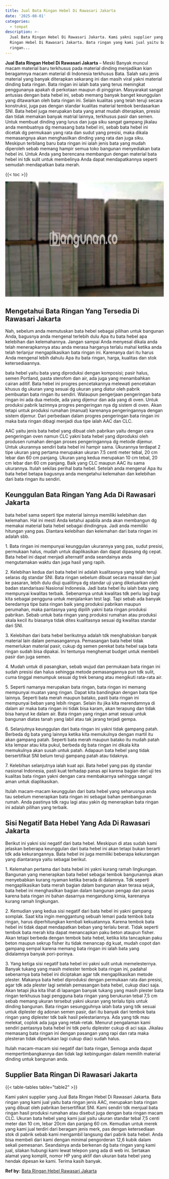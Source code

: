 ```yaml
---
title: Jual Bata Ringan Hebel Di Rawasari Jakarta
date: '2025-08-01'
categories:
  - tempat
description: >-
  Jual Bata Ringan Hebel Di Rawasari Jakarta. Kami yakni supplier yang Jual Bata
  Ringan Hebel Di Rawasari Jakarta. Bata ringan yang kami jual yaitu bata
  ringan...
---
```


**Jual Bata Ringan Hebel Di Rawasari Jakarta** – Meski Banyak muncul macam material baru terkhusus pada material dinding menjadikan kian beragamnya macam material di Indonesia terkhusus Bata. Salah satu jenis material yang banyak diterapkan sekarang ini dan masih viral yakni material dinding bata ringan. Bata ringan ini ialah bata yang terus meningkat penggunanya apakah di perkotaan maupun di pinggiran. Masyarakat sangat antusias dengan bata hebel ini, sebab memang banyak banget keunggulan yang ditawarkan oleh bata ringan ini. Selain kualitas yang telah teruji secara konstruksi, juga pas dengan standar kualitas material tembok berdasarkan SNI. Bata hebel juga merupakan bata yang amat mudah diterapkan, presisi dan tidak memakan banyak matrial lainnya, terkhusus pasir dan semen. Untuk membuat dinding yang lurus dan juga siku sangat gampang jikalau anda membuatnya dg memasang bata hebel ini, sebab bata hebel ini dicetak dg permukaan yang rata dan sudut yang presisi, maka dikala memasangnya akan menghasilkan dinding yang rata dan juga siku. Meskipun terbilang baru bata ringan ini ialah jenis bata yang mudah diperoleh sebab memang hampir semua toko bangunan menyediakan bata hebel ini. Untuk Anda yang berencana membangun dengan material bata hebel ini tdk sulit untuk membelinya Anda dapat mendapatkannya seperti semudah mendapatkan bata merah.

{{< toc >}}

![Jual Bata Ringan Hebel Di Rawasari Jakarta](/images/jual-hebel-murah-21.png)

## Mengetahui Bata Ringan Yang Tersedia Di Rawasari Jakarta

Nah, sebelum anda memutuskan bata hebel sebagai pilihan untuk bangunan Anda, bagusnya anda mengenal terlebih dulu Apa itu bata hebel apa kelebihan dan kelemahannya. Jangan sampai Anda menyesal dikala anda telah menerapkannya atau anda merasa harganya terlalu mahal ketika anda telah terlanjur mengaplikasikan bata ringan ini. Karenanya dari itu harus Anda mengenal lebih dahulu Apa itu bata ringan, harga, kualitas dan stok ketersediaannya.

bata hebel yaitu bata yang diproduksi dengan komposisi; pasir halus, semen Portland, pasta sterofom dan air, ada juga yang menambahkan cairan aditif. Bata hebel ini progres pencetakannya melewati pencetakan khusus dg ukuran yang sesuai dg ukuran yang diatur oleh pabrik pembuatan bata ringan itu sendiri. Walaupun pengerjaan pengeringan bata ringan ini ada dua metode, ada yang dijemur dan ada yang di oven. Untuk produksi pabrik lazimnya progres pengeringan nya dg sistem di oven. Akan tetapi untuk produksi rumahan (manual) karenanya pengeringannya dengan sistem dijemur. Dari perbedaan dalam progres pengeringan bata ringan ini maka bata ringan dibagi menjadi dua tipe ialah AAC dan CLC.

AAC yaitu jenis bata hebel yang dibuat oleh pabrikan yaitu dengan cara pengeringan oven namun CLC yakni bata hebel yang diproduksi oleh produsen rumahan dengan proses pengeringannya dg metode dijemur. Untuk ukurannya sendiri bata hebel ini hampir sama. Ukurannya terdapat 2 tipe ukuran yang pertama merupakan ukuran 7.5 centi meter tebal, 20 cm lebar dan 60 cm panjang. Ukuran yang kedua merupakan 10 cm tebal, 20 cm lebar dan 60 cm panjang. Baik yang CLC maupun AAC itu sama ukurannya. Itulah sekilas perihal bata hebel. Setelah anda mengenal Apa itu bata hebel betapa bagusnya anda mengetahui kelemahan dan kelebihan dari bata ringan itu sendiri.

## Keunggulan Bata Ringan Yang Ada Di Rawasari Jakarta

bata hebel sama seperti tipe material lainnya memiliki kelebihan dan kelemahan. Hal ini mesti Anda ketahui apabila anda akan membangun dg memakai material bata hebel sebagai dindingnya. Jadi anda memiliki hitungan yang pas. Diantara kelebihan dan kelemahan dari bata ringan ini adalah sbb.

1\. Bata ringan ini mempunyai keunggulan ukurannya yang pas, sudut presisi, permukaan halus, mudah untuk diaplikasikan dan dapat dipasang dg cepat. Bata hebel ini dapat menjadi alternatif anda seandainya anda mengutamakan waktu dan juga hasil yang rapih.

2\. Kelebihan kedua dari bata hebel ini adalah kualitasnya yang telah teruji selaras dg standar SNI. Bata ringan sebelum dibuat secara massal dan jual ke pasaran, lebih dulu diuji qualitinya dg standar uji yang dikeluarkan oleh badan standarisasi Nasional Indonesia. Jadi bata hebel itu ialah bata yang mempunyai kwalitas terbaik. Sebenarnya untuk kwalitas tdk perlu lagi bagi kita sebagai pengguna untuk menjalankan test lagi. Tapi sebab ada banyak beredarnya tipe bata ringan baik yang produksi pabrikan maupun perumahan, maka pantasnya yang dipilih yakni bata ringan produksi pabrikan. Sebab untuk bata ringan yang produksi rumahan atau produksi skala kecil itu biasanya tidak dites kualitasnya sesuai dg kwalitas standar dari SNI.

3\. Kelebihan dari bata hebel berikutnya adalah tdk menghabiskan banyak material lain dalam pemasangannya. Pemasangan bata hebel tidak memerlukan material pasir, cukup dg semen perekat bata hebel saja bata ringan sudah bisa dipakai. Ini tentunya menghemat budget untuk membeli pasir dan juga semen.

4\. Mudah untuk di pasangkan, sebab wujud dan permukaan bata ringan ini sudah presisi dan halus sehingga metode pemasangannya pun tdk sulit, cuma tinggal menumpuk sesuai dg trek benang atau mengikuti rata-rata air.

5\. Seperti namanya merupakan bata ringan, bata ringan ini memang mempunyai muatan yang ringan. Dapat kita bandingkan dengan bata tipe lainnya. Seperti bata merah maupun batako, pasti bata ringan ini mempunyai beban yang lebih ringan. Selain itu jika kita merendamnya di dalam air maka bata ringan ini tidak bisa karam, akan terapung dan tidak bisa hanyut ke dalam air. Bata ringan yang ringan amat sesuai untuk bangunan diatas tanah yang labil atau tak jarang terjadi gempa.

6\. Selanjutnya keunggulan dari bata ringan ini yakni tidak gampang patah. Berbeda dg bata yang lainnya ketika kita memukulnya dengan martil itu akan gampang patah. Seperti bata merah maupun batako itu mudah patah kita lempar atau kita pukul, berbeda dg bata ringan ini dikala kita memukulnya akan susah untuk patah. Adapaun bata hebel yang tidak bersertifikat SNI belum teruji gampang patah atau tidaknya.

7\. Kelebihan selanjutnya ialah kuat api. Bata hebel yang pas dg standar nasional Indonesia, pasti kuat terhadap panas api karena bagian dari uji tes kualitas bata ringan yakni dengan cara membakarnya sehingga sangat aman untuk diaplikasikan.

Itulah macam-macam keunggulan dari bata hebel yang seharusnya anda tau sebelum menerapkan bata ringan ini sebagai bahan pembangunan rumah. Anda pastinya tdk ragu lagi atau yakin dg menerapkan bata ringan ini adalah pilihan yang terbaik.

## Sisi Negatif Bata Hebel Yang Ada Di Rawasari Jakarta

Berikut ini yakni sisi negatif dari bata hebel. Meskipun di atas sudah kami jelaskan beberapa keunggulan dari bata hebel ini akan tetapi bukan berarti tdk ada kekurangannya. Bata hebel ini juga memiliki beberapa kekurangan yang diantaranya yaitu sebagai berikut.

1\. Kelemahan pertama dari bata hebel ini yakni kurang ramah lingkungan. Bangunan yang menerapkan bata hebel sebagai tembok bangunannya akan menyebabkan kurang nyaman ketika berada di dalamnya. Tdk seperti mengaplikasikan bata merah bagian dalam bangunan akan terasa sejuk, bata hebel ini menghasilkan bagian dalam bangunan pengap dan panas karena bata ringan ini bahan dasarnya mengandung kimia, karenanya kurang ramah lingkungan.

2\. Kemudian yang kedua sisi negatif dari bata hebel ini yakni gampang somplak. Saat kita ingin menggantung sebuah lemari pada tembok bata ringan, harus diperhitungkan kembali kekuatannya. Karena tembok bata hebel ini tidak dapat mendapatkan beban yang terlalu berat. Tidak seperti tembok bata merah kita dapat menancapkan paku beton ataupun fisher. Akan tetapi berbeda dengan tembok bata hebel, ketika kita tancapkan paku beton maupun sekrup fisher itu tidak menancap dg kuat, mudah copot dan gampang sempal karena memang bata ringan ini ialah bata yang didalamnya banyak pori-porinya.

3\. Yang ketiga sisi negatif bata hebel ini yakni sulit untuk memelesternya. Banyak tukang yang masih melester tembok bata ringan ini, padahal sebenarnya bata hebel ini diciptakan agar tdk mengaplikasikan metode plester. Makanya bata hebel diproduksi dengan permukaan rata dan presisi, agar tdk ada plester lagi setelah pemasangan bata hebel, cukup diaci saja. Akan tetapi jika kita lihat di lapangan banyak tukang yang masih plester bata ringan terkhusus bagi pengguna bata ringan yang berukuran tebal 7,5 cm sebab memang ukuran tersebut yakni ukuran yang terlalu tipis untuk dinding bangunan. Bata ringan sesungguhnya ialah bata yang tdk sesuai untuk diplester dg adonan semen pasir, dari itu banyak dari tembok bata ringan yang diplester tdk baik hasil pelestariannya. Ada yang tdk mau melekat, coplok ada juga yang retak-retak. Menurut pengalaman kami sendiri pantasnya bata hebel ini tdk perlu diplester cukup di aci saja. Jikalau memasang bata ringan ini dengan pasangan yang rapi dan rata maka plesteran tidak diperlukan lagi cukup diaci sudah halus.

Itulah macam-macam sisi negatif dari bata ringan, Semoga anda dapat mempertimbangkannya dan tidak lagi kebingungan dalam memilih material dinding untuk bangunan anda.

## Supplier Bata Ringan Di Rawasari Jakarta

{{< table-tables table="table2" >}}

Kami yakni supplier yang Jual Bata Ringan Hebel Di Rawasari Jakarta. Bata ringan yang kami jual yaitu bata ringan jenis AAC, merupakan bata ringan yang dibuat oleh pabrikan bersertifikat SNI. Kami sendiri tdk menjual bata ringan hasil produksi rumahan atau disebut juga dengan bata ringan macam CLC. Ukuran bata hebel yang kami jual yaitu ukuran standar tebal 7,5 centi meter dan 10 cm, lebar 20cm dan panjang 60 cm. Kemudian untuk merek yang kami jual terdiri dari beragam jenis merk, pas dengan ketersediaan stok di pabrik sebab kami mengambil langsung dari pabrik bata hebel. Anda bisa membeli dari kami dengan minimal pengorderan 12,6 kubik dalam sekali pemesanan. Seandainya anda berkenan dg bata ringan yang kami jual, silakan hubungi kami lewat telepon yang ada di web ini. Sertakan alamat yang komplit, nomor HP yang aktif dan ukuran bata hebel yang hendak dipesan ke kami. Terima kasih banyak.

**Ref by:** [Bata Ringan Hebel Rawasari Jakarta](https://id.wikipedia.org/wiki/Bata)
